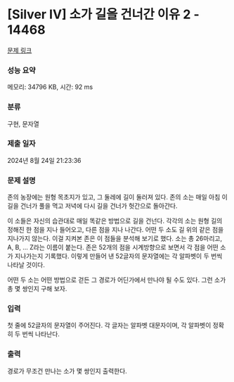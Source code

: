 # [Silver IV] 소가 길을 건너간 이유 2 - 14468 

[문제 링크](https://www.acmicpc.net/problem/14468) 

### 성능 요약

메모리: 34796 KB, 시간: 92 ms

### 분류

구현, 문자열

### 제출 일자

2024년 8월 24일 21:23:36

### 문제 설명

<p>존의 농장에는 원형 목초지가 있고, 그 둘레에 길이 둘러져 있다. 존의 소는 매일 아침 이 길을 건너가 풀을 먹고 저녁에 다시 길을 건너가 헛간으로 돌아간다.</p>

<p>이 소들은 자신의 습관대로 매일 똑같은 방법으로 길을 건넌다. 각각의 소는 원형 길의 정해진 한 점을 지나 들어오고, 다른 점을 지나 나간다. 어떤 두 소도 길 위의 같은 점을 지나가지 않는다. 이걸 지켜본 존은 이 점들을 분석해 보기로 했다. 소는 총 26마리고, A, B, ... Z라는 이름이 붙는다. 존은 52개의 점을 시계방향으로 보면서 각 점을 어떤 소가 지나가는지 기록했다. 이렇게 만들어 낸 52글자의 문자열에는 각 알파벳이 두 번씩 나타날 것이다.</p>

<p>어떤 두 소는 어떤 방법으로 걷든 그 경로가 어딘가에서 만나야 될 수도 있다. 그런 소가 총 몇 쌍인지 구해 보자.</p>

### 입력 

 <p>첫 줄에 52글자의 문자열이 주어진다. 각 글자는 알파벳 대문자이며, 각 알파벳이 정확히 두 번씩 나타난다.</p>

### 출력 

 <p>경로가 무조건 만나는 소가 몇 쌍인지 출력한다.</p>


